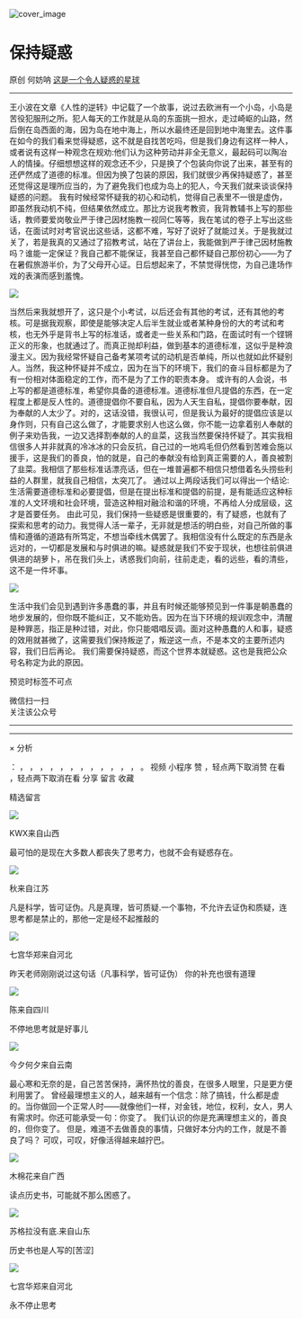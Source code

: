 ![cover_image](https://mmbiz.qpic.cn/mmbiz_jpg/UF0iaTnc0u77OS4UYT4Fr6Bh1z69yeJxeMXWlvvWdh7OFafKfOErYvqu6flfUCUkMdOjQGgNeTXfCDoW90LGE1w/0?wx_fmt=jpeg)

#  保持疑惑

原创  何妨呐  [ 这是一个令人疑惑的星球 ](javascript:void\(0\);)

__ _ _ _ _

王小波在文章《人性的逆转》中记载了一个故事，说过去欧洲有一个小岛，小岛是苦役犯服刑之所。犯人每天的工作就是从岛的东面挑一担水，走过崎岖的山路，然后倒在岛西面的海，因为岛在地中海上，所以水最终还是回到地中海里去。这件事在如今的我们看来觉得疑惑，这不就是自找苦吃吗，但是我们身边有这样一种人，或者说有这样一种观念在规劝:他们认为这种劳动并非全无意义，最起码可以陶冶人的情操。仔细想想这样的观念还不少，只是换了个包装向你说了出来，甚至有的还俨然成了道德的标准。但因为换了包装的原因，我们就很少再保持疑惑了，甚至还觉得这是理所应当的，为了避免我们也成为岛上的犯人，今天我们就来谈谈保持疑惑的问题。
我有时候经常怀疑我的初心和动机，觉得自己表里不一很是虚伪，即虽然我动机不纯，但结果依然成立。那比方说我考教资，我背教辅书上写的那些话，教师要爱岗敬业严于律己因材施教一视同仁等等，我在笔试的卷子上写出这些话，在面试时对考官说出这些话，这都不难，写好了说好了就能过关。于是我就过关了，若是我真的又通过了招教考试，站在了讲台上，我能做到严于律己因材施教吗？谁能一定保证？我自己都不能保证，我甚至自己都怀疑自己那份初心——为了在暑假旅游半价，为了父母开心证。日后想起来了，不禁觉得恍惚，为自己逢场作戏的表演而感到羞愧。

![](https://mmbiz.qpic.cn/mmbiz_jpg/UF0iaTnc0u77OS4UYT4Fr6Bh1z69yeJxeQjC3k6p6KBTVqjiaAtPEyqYib2bq82gZZ4Rb4s1CFc49lJFnvhzson2g/640?wx_fmt=jpeg)

当然后来我就想开了，这只是个小考试，以后还会有其他的考试，还有其他的考核。可是据我观察，即使是能够决定人后半生就业或者某种身份的大的考试和考核，也无外乎是背书上写的标准话，或者走一些关系和门路，在面试时有一个铿锵正义的形象，也就通过了。而真正抛却利益，做到基本的道德标准，这似乎是种浪漫主义。因为我经常怀疑自己备考某项考试的动机是否单纯，所以也就如此怀疑别人。当然，我这种怀疑并不成立，因为在当下的环境下，我们的奋斗目标都是为了有一份相对体面稳定的工作，而不是为了工作的职责本身。
或许有的人会说，书上写的都是道德标准，希望你具备的道德标准。道德标准但凡提倡的东西，在一定程度上都是反人性的。道德提倡你不要自私，因为人天生自私，提倡你要奉献，因为奉献的人太少了。对的，这话没错，我很认可，但是我认为最好的提倡应该是以身作则，只有自己这么做了，才能要求别人也这么做，你不能一边拿着别人奉献的例子来劝告我，一边又选择割奉献的人的韭菜，这我当然要保持怀疑了。其实我相信很多人并非就真的冷冰冰的只会反抗，自己过的一地鸡毛但仍然看到苦难会施以援手，这是我们的善良，怕的就是，自己的奉献没有给到真正需要的人，善良被割了韭菜。我相信了那些标准话漂亮话，但在一堆普遍都不相信只想借着名头捞些利益的人群里，就我自己相信，太突兀了。
通过以上两段话我们可以得出一个结论:生活需要道德标准和必要提倡，但是在提出标准和提倡的前提，是有能适应这种标准的人文环境和社会环境，营造这种相对融洽和谐的环境，不再给人分成层级，这才是首要任务。
由此可见，我们保持一些疑惑是很重要的，有了疑惑，也就有了探索和思考的动力。我觉得人活一辈子，无非就是想活的明白些，对自己所做的事情和遵循的道路有所笃定，不想当牵线木偶罢了。我相信没有什么既定的东西是永远对的，一切都是发展和与时俱进的嘛。疑惑就是我们不安于现状，也想往前俱进俱进的胡萝卜，吊在我们头上，诱惑我们向前，往前走走，看的远些，看的清些，这不是一件坏事。

![](https://mmbiz.qpic.cn/mmbiz_jpg/UF0iaTnc0u77OS4UYT4Fr6Bh1z69yeJxeib9v7MQrxJ7oI4LGHpWSzLlVWjG4DniclLqgcic6ko1Xg8Gxv1KYTrQXQ/640?wx_fmt=jpeg)

生活中我们会见到遇到许多愚蠢的事，并且有时候还能够预见到一件事是朝愚蠢的地步发展的，但你既不能纠正，又不能劝告。因为在当下环境的规训观念中，清醒是种罪恶，指正是种过错，对此，你只能唱唱反调。面对这种愚蠢的人和事，疑惑的效用就甚微了，这需要我们保持叛逆了，叛逆这一点，不是本文的主要所述内容，我们日后再论。
我们需要保持疑惑，而这个世界本就疑惑。这也是我把公众号名称定为此的原因。

  

预览时标签不可点

微信扫一扫  
关注该公众号





****



****



×  分析

：  ，  ，  ，  ，  ，  ，  ，  ，  ，  ，  ，  ，  。  视频  小程序  赞  ，轻点两下取消赞  在看  ，轻点两下取消在看
分享  留言  收藏

精选留言

![](http://wx.qlogo.cn/mmopen/O9pEic1aHxeZibf3YyuiaLVhCotoSKuwhOYfbdPlLN7bTs954qqic7Ww3XG8gKougPN8nVnPePBujUMgicA6j3khWPlRUBbZY7zVp/64)

KWX来自山西

最可怕的是现在大多数人都丧失了思考力，也就不会有疑惑存在。

![](http://wx.qlogo.cn/mmopen/k0Ue4mIpaV9ibHPzeAibj55VIe0x5Y2WOZxHWo8PqOcYkBNVa6dU2e7zK2Vjm5SicyB0gjwBibyXhkNmQEJiamMc8EXFarFZaNL07mHZo4zuyWAwgSUF4IbGbrnXU4Z9fS6n9/64)

秋来自江苏

凡是科学，皆可证伪。凡是真理，皆可质疑.一个事物，不允许去证伪和质疑，连思考都是禁止的，那他一定是经不起推敲的

![](http://wx.qlogo.cn/mmopen/n6tINRGwUZUoL4QrHvXCDMYicZhr8iazYKqhEJgXulHPGFbibLxb8guEBpEq7MV1vXA8IMWcZ5ATB2ot33E1lTRkEcC6kxULMyH/64)

七宫华郑来自河北

昨天老师刚刚说过这句话（凡事科学，皆可证伪） 你的补充也很有道理

![](http://wx.qlogo.cn/mmopen/n6tINRGwUZWL5JHAgPEHAgrxSTbjmKlRZxeP2ibkJs6ia9s0OxMI9IyicuGZuFLOZ2enVcms9AAv4qnSfM5zmVX98IupaTZnFLF/64)

陈来自四川

不停地思考就是好事儿

![](http://wx.qlogo.cn/mmopen/n6tINRGwUZXUbrCMAGqyStfpibouOOfpu20P4JcvISdDBcWznPXEIEuxSYqEHm01wOTsdaiahL5IUHrBrLYtezJd3ic0fr31xLvK75nUIFZPAexojFfttw3IfGJFscNoDibv/64)

今夕何夕来自云南

最心寒和无奈的是，自己苦苦保持，满怀热忱的善良，在很多人眼里，只是更方便利用罢了。
曾经最理想主义的人，越来越有一个信念：除了搞钱，什么都是虚的。当你做回一个正常人时——就像他们一样，对金钱，地位，权利，女人，男人有需求时。你还可能承受一句：你变了。
我们认识的你是充满理想主义的，善良的，但你变了。 但是，难道不去做善良的事情，只做好本分内的工作，就是不善良了吗？ 可叹，可叹，好像活得越来越拧巴。

![](http://wx.qlogo.cn/mmopen/icVo0sDlj28VQXl6ln9TFD023kq778NgqPwrI8HHo2ibwxGIpyNNwJs0wNNPF9cg986m8Ys80mNv7vdhzib1BwcjW03HmktHbWOqmWwOCia6VN1giat4V9Yd9drgokJib026He/64)

木棉花来自广西

读点历史书，可能就不那么困惑了。

![](http://wx.qlogo.cn/mmopen/O9pEic1aHxeb9pKic6gzW62jbicoCaxCQkJGriaBgtqmhGp0cWEUj9IpmjhJLicOgO4J9lLhFZOTUO9em4Bm3buFwHficKbqM5FfJEv7HLGM9cHEY52YKvxjOBNiaJXDPNjPz2k/64)

苏格拉没有底.来自山东

历史书也是人写的[苦涩]

![](http://wx.qlogo.cn/mmopen/n6tINRGwUZUoL4QrHvXCDMYicZhr8iazYKqhEJgXulHPGFbibLxb8guEBpEq7MV1vXA8IMWcZ5ATB2ot33E1lTRkEcC6kxULMyH/64)

七宫华郑来自河北

永不停止思考

